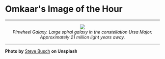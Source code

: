 # Omkaar's Image of the Hour

---

<div align="center">

<a href="https://unsplash.com/photos/a-beautiful-spiral-galaxy-swirls-in-the-vast-cosmos-kGPnWZRT7O8">
  <img src="https://images.unsplash.com/photo-1750292836196-3aafd7645c08?crop=entropy&cs=tinysrgb&fit=max&fm=jpg&ixid=M3w3NjA2Nzh8MHwxfHJhbmRvbXx8fHx8fHx8fDE3NTM1MzEyMDB8&ixlib=rb-4.1.0&q=80&w=1080" style="max-width:100%; height:auto;">
</a>

<br>
<i>Pinwheel Galaxy. Large spiral galaxy in the constellation Ursa Major. Approximately 21 million light years away.</i>

</div>

---

**Photo by** [Steve Busch](https://unsplash.com/@sdbusch77) **on Unsplash**
